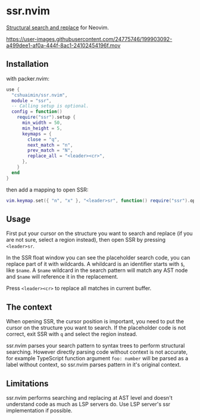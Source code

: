# ssr.nvim

[Structural search and replace](https://www.jetbrains.com/help/idea/structural-search-and-replace.html) for Neovim.

https://user-images.githubusercontent.com/24775746/199903092-a499dee1-af0a-444f-8ac1-24102454196f.mov

## Installation

with packer.nvim:

```lua
use {
  "cshuaimin/ssr.nvim",
  module = "ssr",
  -- Calling setup is optional.
  config = function()
    require("ssr").setup {
      min_width = 50,
      min_height = 5,
      keymaps = {
        close = "q",
        next_match = "n",
        prev_match = "N",
        replace_all = "<leader><cr>",
      },
    }
  end
}
```

then add a mapping to open SSR:

```lua
vim.keymap.set({ "n", "x" }, "<leader>sr", function() require("ssr").open() end)
```

## Usage

First put your cursor on the structure you want to search and replace (if you
are not sure, select a region instead), then open SSR by pressing `<leader>sr`.

In the SSR float window you can see the placeholder search code, you can
replace part of it with wildcards. A whildcard is an identifier starts with `$`,
like `$name`. A `$name` wildcard in the search pattern will match any AST node
and `$name` will reference it in the replacement.

Press `<leader><cr>` to replace all matches in current buffer.

## The context

When opening SSR, the cursor position is important, you need to put the cursor
on the structure you want to search. If the placeholder code is not correct,
exit SSR with `q` and select the region instead.

ssr.nvim parses your search pattern to syntax trees to perform structural
searching. However directly parsing code without context is not accurate, for
example TypeScript function argument `foo: number` will be parsed as a label
without context, so ssr.nvim parses pattern in it's original context.

## Limitations

ssr.nvim performs searching and replacing at AST level and doesn't understand
code as much as LSP servers do. Use LSP server's ssr implementation if possible.
